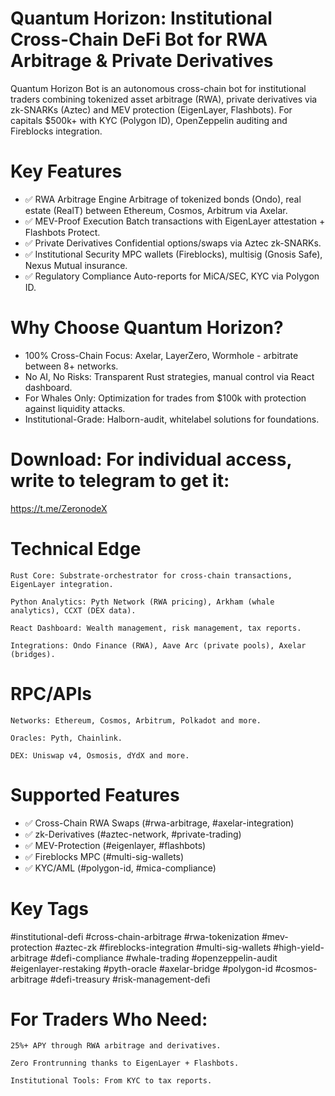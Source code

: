 # Quantum Horizon: Institutional Cross-Chain DeFi Bot for RWA Arbitrage & Private Derivatives
Quantum Horizon Bot is an autonomous cross-chain bot for institutional traders combining tokenized asset arbitrage (RWA), private derivatives via zk-SNARKs (Aztec) and MEV protection (EigenLayer, Flashbots). For capitals $500k+ with KYC (Polygon ID), OpenZeppelin auditing and Fireblocks integration.

# Key Features
- ✅ RWA Arbitrage Engine
Arbitrage of tokenized bonds (Ondo), real estate (RealT) between Ethereum, Cosmos, Arbitrum via Axelar.
- ✅ MEV-Proof Execution
Batch transactions with EigenLayer attestation + Flashbots Protect.
- ✅ Private Derivatives
Confidential options/swaps via Aztec zk-SNARKs.
- ✅ Institutional Security
MPC wallets (Fireblocks), multisig (Gnosis Safe), Nexus Mutual insurance.
- ✅ Regulatory Compliance
Auto-reports for MiCA/SEC, KYC via Polygon ID.

# Why Choose Quantum Horizon?
- 100% Cross-Chain Focus: Axelar, LayerZero, Wormhole - arbitrate between 8+ networks.
- No AI, No Risks: Transparent Rust strategies, manual control via React dashboard.
- For Whales Only: Optimization for trades from $100k with protection against liquidity attacks.
- Institutional-Grade: Halborn-audit, whitelabel solutions for foundations.

# Download: For individual access, write to telegram to get it:

https://t.me/ZeronodeX

# Technical Edge

    Rust Core: Substrate-orchestrator for cross-chain transactions, EigenLayer integration.

    Python Analytics: Pyth Network (RWA pricing), Arkham (whale analytics), CCXT (DEX data).

    React Dashboard: Wealth management, risk management, tax reports.

    Integrations: Ondo Finance (RWA), Aave Arc (private pools), Axelar (bridges).

# RPC/APIs

    Networks: Ethereum, Cosmos, Arbitrum, Polkadot and more.

    Oracles: Pyth, Chainlink.

    DEX: Uniswap v4, Osmosis, dYdX and more.

# Supported Features
- ✅ Cross-Chain RWA Swaps (#rwa-arbitrage, #axelar-integration)
- ✅ zk-Derivatives (#aztec-network, #private-trading)
- ✅ MEV-Protection (#eigenlayer, #flashbots)
- ✅ Fireblocks MPC (#multi-sig-wallets)
- ✅ KYC/AML (#polygon-id, #mica-compliance)

# Key Tags
#institutional-defi #cross-chain-arbitrage #rwa-tokenization #mev-protection #aztec-zk #fireblocks-integration #multi-sig-wallets #high-yield-arbitrage #defi-compliance #whale-trading #openzeppelin-audit #eigenlayer-restaking #pyth-oracle #axelar-bridge #polygon-id #cosmos-arbitrage #defi-treasury #risk-management-defi

# For Traders Who Need:

    25%+ APY through RWA arbitrage and derivatives.

    Zero Frontrunning thanks to EigenLayer + Flashbots.

    Institutional Tools: From KYC to tax reports.
